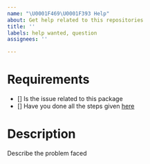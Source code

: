 ```yaml
---
name: "\U0001F469‍\U0001F393 Help"
about: Get help related to this repositories
title: ''
labels: help wanted, question
assignees: ''

---
```


# Requirements
- [] Is the issue related to this package
- [] Have you done all the steps given [here](https://github.com/Nuggies-bot/Nuggies#readme)
# Description
Describe the problem faced
